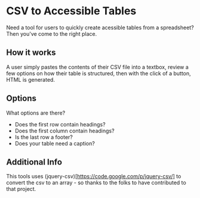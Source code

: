 CSV to Accessible Tables
========================

Need a tool for users to quickly create acessible tables from a spreadsheet? Then you've come to the right place.

How it works
-------------

A user simply pastes the contents of their CSV file into a textbox, review a few options on how their table is structured, then with the click of a button, HTML is generated.

Options
--------
What options are there?

* Does the first row contain headings?
* Does the first column contain headings?
* Is the last row a footer?
* Does your table need a caption?

Additional Info
---------------
This tools uses (jquery-csv)[https://code.google.com/p/jquery-csv/] to convert the csv to an array - so thanks to the folks to have contributed to that project.